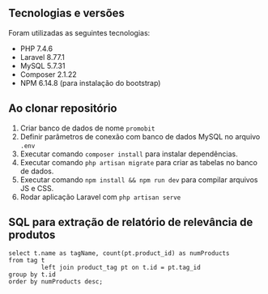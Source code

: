 ## Tecnologias e versões

Foram utilizadas as seguintes tecnologias:

- PHP 7.4.6
- Laravel 8.77.1
- MySQL 5.7.31
- Composer 2.1.22
- NPM 6.14.8 (para instalação do bootstrap)

## Ao clonar repositório

1. Criar banco de dados de nome `promobit`
3. Definir parâmetros de conexão com banco de dados MySQL no arquivo `.env`
4. Executar comando ```composer install``` para instalar dependências.
5. Executar comando ```php artisan migrate``` para criar as tabelas no banco de dados.
6. Executar comando ```npm install && npm run dev``` para compilar arquivos JS e CSS.
7. Rodar aplicação Laravel com ```php artisan serve```

## SQL para extração de relatório de relevância de produtos

```mysql
select t.name as tagName, count(pt.product_id) as numProducts
from tag t
         left join product_tag pt on t.id = pt.tag_id
group by t.id
order by numProducts desc;
```

